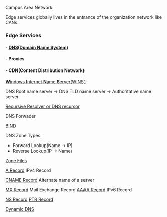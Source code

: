 Campus Area Network:

Edge services globally lives in the entrance of the organization network like CANs.

### Edge Services

#### - [DNS(**D**omain **N**ame **S**ystem)](https://github.com/MohsenEbrahimi86/ACFCP-notes/blob/main/Module5/DNS.md)

#### - Proxies

#### - CDN(**C**ontent **D**istribution **N**etwork)

[**W**indows **I**nternet **N**ame **S**erver(WINS)](https://github.com/MohsenEbrahimi86/ACFCP-notes/blob/main/Module5/WINS.md)

DNS Root name server → DNS TLD name server → Authoritative name server

[Recursive Resolver or DNS recursor](https://github.com/MohsenEbrahimi86/ACFCP-notes/blob/main/Module5/DNS-recursor.md)

DNS Forwader

[BIND](https://github.com/MohsenEbrahimi86/ACFCP-notes/blob/main/Module5/BIND.md)

DNS Zone Types:

- Forward Lookup(Name → IP)
- Reverse Lookup(IP → Name)

[Zone Files](https://github.com/MohsenEbrahimi86/ACFCP-notes/blob/main/Module5/DNS-Zone-Files.md)

[A Record](https://github.com/MohsenEbrahimi86/ACFCP-notes/blob/main/Module5/DNS-A-record.md) IPv4 Record

[CNAME Record](https://github.com/MohsenEbrahimi86/ACFCP-notes/blob/main/Module5/DNS-CNAME-record.md) Alternate name of a server

[MX Record](https://github.com/MohsenEbrahimi86/ACFCP-notes/blob/main/Module5/DNS-MX-record.md) Mail Exchange Record
[AAAA Record]() IPv6 Record

[NS Record]()
[PTR Record]()

[Dynamic DNS](https://github.com/MohsenEbrahimi86/ACFCP-notes/blob/main/Module5/Dynamic-DNS.md)
